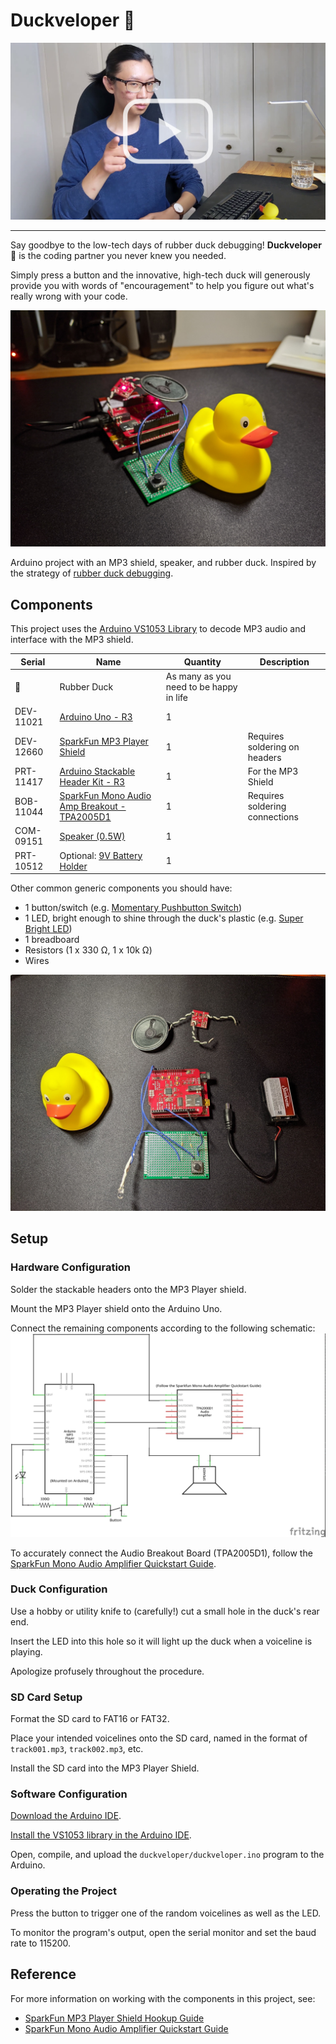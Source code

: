 # Duckveloper 🐤

<a href="https://www.youtube.com/watch?v=De-VEcLn2f4">
  <img src="./readme-img/youtube-thumbnail.png" target="_blank" />
</a>

---

Say goodbye to the low-tech days of rubber duck debugging! **Duckveloper 🐤** is the coding partner you never knew you needed.

Simply press a button and the innovative, high-tech duck will generously provide you with words of "encouragement" to help you figure out what's really wrong with your code.

![Picture of project](./readme-img/project.jpg)

Arduino project with an MP3 shield, speaker, and rubber duck. Inspired by the strategy of [rubber duck debugging](https://en.wikipedia.org/wiki/Rubber_duck_debugging).

## Components

This project uses the [Arduino VS1053 Library](https://github.com/mpflaga/Arduino_Library-vs1053_for_SdFat) to decode MP3 audio and interface with the MP3 shield.

Serial | Name | Quantity | Description
--- | --- | --- | ---
| 🐤 | Rubber Duck | As many as you need to be happy in life
DEV-11021 | [Arduino Uno - R3](https://www.sparkfun.com/products/11021) | 1
DEV-12660 | [SparkFun MP3 Player Shield](https://www.sparkfun.com/products/12660) | 1 | Requires soldering on headers
PRT-11417 | [Arduino Stackable Header Kit - R3](https://www.sparkfun.com/products/11417) | 1 | For the MP3 Shield
BOB-11044 | [SparkFun Mono Audio Amp Breakout - TPA2005D1](https://www.sparkfun.com/products/11044) | 1 | Requires soldering connections
COM-09151 | [Speaker (0.5W)](https://www.sparkfun.com/products/9151) | 1
PRT-10512 | Optional: [9V Battery Holder](https://www.sparkfun.com/products/10512) | 1

Other common generic components you should have:
* 1 button/switch (e.g. [Momentary Pushbutton Switch](https://www.sparkfun.com/products/9190))
* 1 LED, bright enough to shine through the duck's plastic (e.g. [Super Bright LED](https://www.sparkfun.com/products/11118))
* 1 breadboard
* Resistors (1 x 330 Ω, 1 x 10k Ω)
* Wires

![Picture of components](./readme-img/components.jpg)

## Setup

### Hardware Configuration

Solder the stackable headers onto the MP3 Player shield.

Mount the MP3 Player shield onto the Arduino Uno.

Connect the remaining components according to the following schematic:
![Schematic](./schematic/schematic.jpg)

To accurately connect the Audio Breakout Board (TPA2005D1), follow the [SparkFun Mono Audio Amplifier Quickstart Guide](https://www.sparkfun.com/tutorials/392).

### Duck Configuration

Use a hobby or utility knife to (carefully!) cut a small hole in the duck's rear end.

Insert the LED into this hole so it will light up the duck when a voiceline is playing.

 Apologize profusely throughout the procedure.

### SD Card Setup

Format the SD card to FAT16 or FAT32.

Place your intended voicelines onto the SD card, named in the format of `track001.mp3`, `track002.mp3`, etc.

Install the SD card into the MP3 Player Shield.

### Software Configuration

[Download the Arduino IDE](https://www.arduino.cc/en/software).

[Install the VS1053 library in the Arduino IDE](https://mpflaga.github.io/Arduino_Library-vs1053_for_SdFat/).

Open, compile, and upload the `duckveloper/duckveloper.ino` program to the Arduino.

### Operating the Project

Press the button to trigger one of the random voicelines as well as the LED.

To monitor the program's output, open the serial monitor and set the baud rate to 115200.

## Reference

For more information on working with the components in this project, see:
* [SparkFun MP3 Player Shield Hookup Guide](https://learn.sparkfun.com/tutorials/mp3-player-shield-hookup-guide-v15/all)
* [SparkFun Mono Audio Amplifier Quickstart Guide](https://www.sparkfun.com/tutorials/392)
